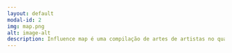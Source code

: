 ```yaml
---
layout: default
modal-id: 2
img: map.png
alt: image-alt
description: Influence map é uma compilação de artes de artistas no qual influenciam nas minhas criações.
---
```

